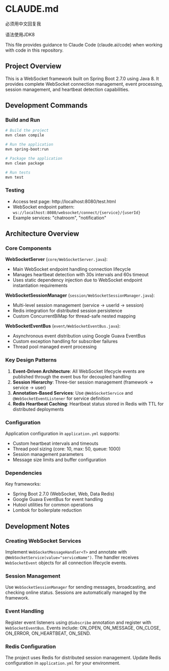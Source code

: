 # CLAUDE.md

必须用中文回复我

语法使用JDK8

This file provides guidance to Claude Code (claude.ai/code) when working with code in this repository.

## Project Overview

This is a WebSocket framework built on Spring Boot 2.7.0 using Java 8. It provides complete WebSocket connection management, event processing, session management, and heartbeat detection capabilities.

## Development Commands

### Build and Run
```bash
# Build the project
mvn clean compile

# Run the application
mvn spring-boot:run

# Package the application
mvn clean package

# Run tests
mvn test
```

### Testing
- Access test page: http://localhost:8080/test.html
- WebSocket endpoint pattern: `ws://localhost:8080/websocket/connect/{service}/{userId}`
- Example services: "chatroom", "notification"

## Architecture Overview

### Core Components

**WebSocketServer** (`core/WebSocketServer.java`): 
- Main WebSocket endpoint handling connection lifecycle
- Manages heartbeat detection with 30s intervals and 60s timeout
- Uses static dependency injection due to WebSocket endpoint instantiation requirements

**WebSocketSessionManager** (`session/WebSocketSessionManager.java`):
- Multi-level session management (service -> userId -> session)
- Redis integration for distributed session persistence
- Custom ConcurrentBiMap for thread-safe nested mapping

**WebSocketEventBus** (`event/WebSocketEventBus.java`):
- Asynchronous event distribution using Google Guava EventBus
- Custom exception handling for subscriber failures
- Thread pool managed event processing

### Key Design Patterns

1. **Event-Driven Architecture**: All WebSocket lifecycle events are published through the event bus for decoupled handling
2. **Session Hierarchy**: Three-tier session management (framework -> service -> user)
3. **Annotation-Based Services**: Use `@WebSocketService` and `@WebSocketEventListener` for service definition
4. **Redis Heartbeat Caching**: Heartbeat status stored in Redis with TTL for distributed deployments

### Configuration

Application configuration in `application.yml` supports:
- Custom heartbeat intervals and timeouts
- Thread pool sizing (core: 10, max: 50, queue: 1000)
- Session management parameters
- Message size limits and buffer configuration

### Dependencies

Key frameworks:
- Spring Boot 2.7.0 (WebSocket, Web, Data Redis)
- Google Guava EventBus for event handling
- Hutool utilities for common operations
- Lombok for boilerplate reduction

## Development Notes

### Creating WebSocket Services
Implement `WebSocketMessageHandler<T>` and annotate with `@WebSocketService(value="serviceName")`. The handler receives `WebSocketEvent` objects for all connection lifecycle events.

### Session Management
Use `WebSocketSessionManager` for sending messages, broadcasting, and checking online status. Sessions are automatically managed by the framework.

### Event Handling
Register event listeners using `@Subscribe` annotation and register with `WebSocketEventBus`. Events include: ON_OPEN, ON_MESSAGE, ON_CLOSE, ON_ERROR, ON_HEARTBEAT, ON_SEND.

### Redis Configuration
The project uses Redis for distributed session management. Update Redis configuration in `application.yml` for your environment.